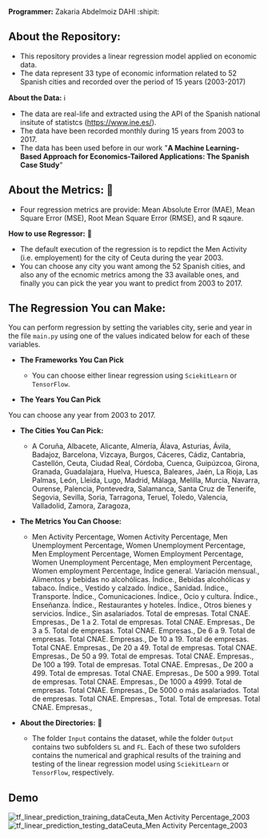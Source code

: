 
**Programmer:** Zakaria Abdelmoiz DAHI :shipit:

## **About the Repository:**

- This repository provides a linear regression model applied on economic data.
- The data represent 33 type of economic information related to 52 Spanish cities and recorded over the period of 15 years (2003-2017)

**About the Data:** :information_source:

- The data are real-life and extracted using the API of the Spanish national insitute of statistcs (https://www.ine.es/).
- The data have been recorded monthly during 15 years from  2003 to 2017.
- The data has been used  before in our work "**A Machine Learning-Based Approach for Economics-Tailored Applications: The Spanish Case Study**"

## **About the Metrics:** :straight_ruler:
- Four regression metrics are provide: Mean Absolute Error (MAE), Mean Square Error (MSE), Root Mean Square Error (RMSE), and R sqaure.

**How to use Regressor:** :notebook_with_decorative_cover:  

- The default execution of the regression is to repdict the Men Activity (i.e. employement) for the city of Ceuta during the year 2003.
- You can choose any city you want among the 52 Spanish cities, and also any of the ecnomic metrics among the 33 available ones, and finally you can pick the year you want to predict from 2003 to 2017.


## **The Regression You can Make:**
You can perform regression by setting the variables city, serie and year in the file ```main.py``` using one of the values indicated below for each of these variables.

  - **The Frameworks You Can Pick**
 
    - You can choose either linear regression using ```SciekitLearn``` or ```TensorFlow```.


  - **The Years You Can Pick**
 
You can choose any year from 2003 to 2017.

  - **The Cities You Can Pick:**

    - A Coruña, 
    Albacete, 
    Alicante, 
    Almería,
    Álava,
    Asturias,
    Ávila,
    Badajoz,
    Barcelona,
    Vizcaya,
    Burgos,
    Cáceres,
    Cádiz,
    Cantabria,
    Castellón,
    Ceuta,
    Ciudad Real,
    Córdoba,
    Cuenca,
    Guipúzcoa,
    Girona,
    Granada,
    Guadalajara,
    Huelva,
    Huesca,
    Baleares,
    Jaén,
    La Rioja,
    Las Palmas,
    León,
    Lleida,
    Lugo,
    Madrid,
    Málaga,
    Melilla,
    Murcia,
    Navarra,
    Ourense,
    Palencia,
    Pontevedra,
    Salamanca,
    Santa Cruz de Tenerife,
    Segovia,
    Sevilla,
    Soria,
    Tarragona,
    Teruel,
    Toledo,
    Valencia,
    Valladolid,
    Zamora,
    Zaragoza,

  - **The Metrics You Can Choose:**

    - Men Activity Percentage,
    Women Activity Percentage,
    Men Unemployment Percentage,
    Women Unemployment  Percentage,
    Men Employment Percentage,
    Women Employment  Percentage,
    Women Unemployment Percentage,
    Men employment Percentage,
    Women employment Percentage,
    Índice general. Variación mensual.,
    Alimentos y bebidas no alcohólicas. Índice.,
    Bebidas alcohólicas y tabaco. Índice.,
    Vestido y calzado. Índice.,
    Sanidad. Índice.,
    Transporte. Índice.,
    Comunicaciones. Índice.,
    Ocio y cultura. Índice.,
    Enseñanza. Índice.,
    Restaurantes y hoteles. Índice.,
    Otros bienes y servicios. Índice.,
    Sin asalariados. Total de empresas. Total CNAE. Empresas.,
    De 1 a 2. Total de empresas. Total CNAE. Empresas.,
    De 3 a 5. Total de empresas. Total CNAE. Empresas.,
    De 6 a 9. Total de empresas. Total CNAE. Empresas.,
    De 10 a 19. Total de empresas. Total CNAE. Empresas.,
    De 20 a 49. Total de empresas. Total CNAE. Empresas.,
    De 50 a 99. Total de empresas. Total CNAE. Empresas.,
    De 100 a 199. Total de empresas. Total CNAE. Empresas.,
    De 200 a 499. Total de empresas. Total CNAE. Empresas.,
    De 500 a 999. Total de empresas. Total CNAE. Empresas.,
    De 1000 a 4999. Total de empresas. Total CNAE. Empresas.,
    De 5000 o más asalariados. Total de empresas. Total CNAE. Empresas.,
    Total. Total de empresas. Total CNAE. Empresas.,

  - **About the Directories:** :open_file_folder:
    - The folder ```Input``` contains the dataset, while the folder ```Output``` contains two subfolders ```SL``` and ```FL```. Each of these two sufolders contains the numerical and graphical results of the training and testing of the linear regression model using ```SciekitLearn``` or ```TensorFlow```, respectively. 
    
## **Demo**
![tf_linear_prediction_training_dataCeuta_Men Activity Percentage_2003](https://user-images.githubusercontent.com/68249696/222951306-9f180ee7-fbf2-4d1e-b486-0ae3e9e2a778.png)
![tf_linear_prediction_testing_dataCeuta_Men Activity Percentage_2003](https://user-images.githubusercontent.com/68249696/222951310-4e050411-6cc0-4af3-aab9-986c12080601.png)

